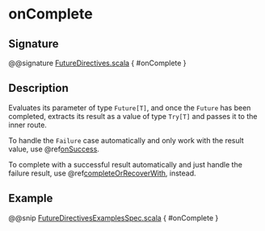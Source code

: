 # onComplete

## Signature

@@signature [FutureDirectives.scala]($akka-http$/akka-http/src/main/scala/akka/http/scaladsl/server/directives/FutureDirectives.scala) { #onComplete }

## Description

Evaluates its parameter of type `Future[T]`, and once the `Future` has been completed, extracts its
result as a value of type `Try[T]` and passes it to the inner route.

To handle the `Failure` case automatically and only work with the result value, use @ref[onSuccess](onSuccess.md).

To complete with a successful result automatically and just handle the failure result, use @ref[completeOrRecoverWith](completeOrRecoverWith.md), instead.

## Example

@@snip [FutureDirectivesExamplesSpec.scala]($test$/scala/docs/http/scaladsl/server/directives/FutureDirectivesExamplesSpec.scala) { #onComplete }